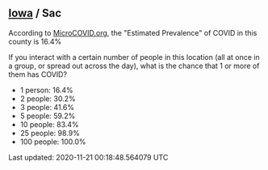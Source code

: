 
## [Iowa](/united-states/iowa) / Sac

According to [MicroCOVID.org](http://microcovid.org),
the "Estimated Prevalence" of COVID in this county is 16.4%

If you interact with a certain number of people in this location
(all at once in a group, or spread out across the day), what is the chance that
1 or more of them has COVID?

- 1 person: 16.4%
- 2 people: 30.2%
- 3 people: 41.6%
- 5 people: 59.2%
- 10 people: 83.4%
- 25 people: 98.9%
- 100 people: 100.0%

Last updated: 2020-11-21 00:18:48.564079 UTC
